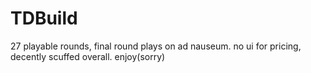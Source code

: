 # TDBuild
27 playable rounds, final round plays on ad nauseum. no ui for pricing, decently scuffed overall. enjoy(sorry)
